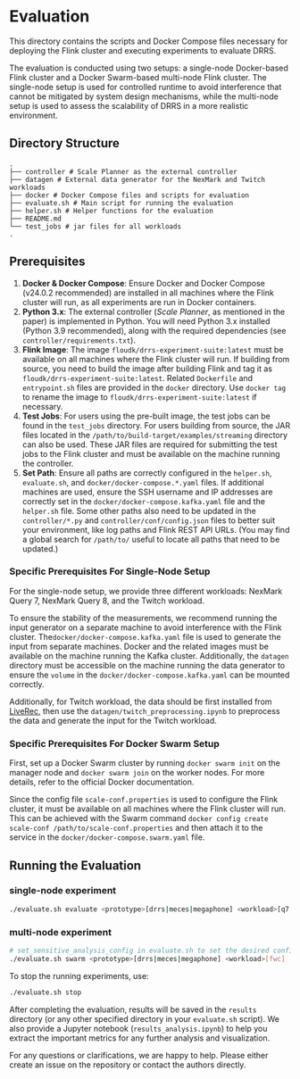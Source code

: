 # Evaluation

This directory contains the scripts and Docker Compose files necessary for deploying the Flink cluster and executing experiments to evaluate DRRS.

The evaluation is conducted using two setups: a single-node Docker-based Flink cluster and a Docker Swarm-based multi-node Flink cluster. The single-node setup is used for controlled runtime to avoid interference that cannot be mitigated by system design mechanisms,  while the multi-node setup is used to assess the scalability of DRRS in a more realistic environment.


## Directory Structure
```
.
├── controller # Scale Planner as the external controller
├── datagen # External data generator for the NexMark and Twitch workloads
├── docker # Docker Compose files and scripts for evaluation
├── evaluate.sh # Main script for running the evaluation
├── helper.sh # Helper functions for the evaluation
├── README.md
└── test_jobs # jar files for all workloads
.
```

## Prerequisites
1. **Docker & Docker Compose**: Ensure Docker and Docker Compose (v24.0.2 recommended) are installed in all machines where the Flink cluster will run, as all experiments are run in Docker containers.
2. **Python 3.x**: The external controller (*Scale Planner*, as mentioned in the paper) is implemented in Python. You will need Python 3.x installed (Python 3.9 recommended), along with the required dependencies (see `controller/requirements.txt`).
3. **Flink Image**: The image `floudk/drrs-experiment-suite:latest` must be available on all machines where the Flink cluster will run. If building from source, you need to build the image after building Flink and tag it as `floudk/drrs-experiment-suite:latest`. Related `Dockerfile` and `entrypoint.sh` files are provided in the `docker` directory. Use `docker tag` to rename the image to `floudk/drrs-experiment-suite:latest` if necessary.
4. **Test Jobs**: For users using the pre-built image, the test jobs can be found in the `test_jobs` directory. For users building from source, the JAR files located in the `/path/to/build-target/examples/streaming` directory can also be used. These JAR files are required for submitting the test jobs to the Flink cluster and must be available on the machine running the controller.
5. **Set Path**: Ensure all paths are correctly configured in the `helper.sh`, `evaluate.sh`, and `docker/docker-compose.*.yaml` files.  If additional machines are used, ensure the SSH username and IP addresses are correctly set in the `docker/docker-compose.kafka.yaml` file and the `helper.sh` file. Some other paths also need to be updated in the `controller/*.py` and `controller/conf/config.json` files to better suit your environment, like log paths and Flink REST API URLs. (You may find a global search for `/path/to/` useful to locate all paths that need to be updated.)


### Specific Prerequisites For Single-Node Setup

For the single-node setup, we provide three different workloads: NexMark Query 7, NexMark Query 8, and the Twitch workload. 

To ensure the stability of the measurements, we recommend running the input generator on a separate machine to avoid interference with the Flink cluster.
The`docker/docker-compose.kafka.yaml` file is used to generate the input from separate machines. Docker and the related images must be available on the machine running the Kafka cluster. Additionally, the `datagen` directory must be accessible on the machine running the data generator to ensure the `volume` in the `docker/docker-compose.kafka.yaml` can be mounted correctly.

Additionally, for Twitch workload, the data should be first installed from [LiveRec](https://github.com/JRappaz/liverec), then use the `datagen/twitch_preprocessing.ipynb` to preprocess the data and generate the input for the Twitch workload.

### Specific Prerequisites For Docker Swarm Setup

First, set up a Docker Swarm cluster by running `docker swarm init` on the manager node and `docker swarm join` on the worker nodes. For more details, refer to the official Docker documentation.

Since the config file `scale-conf.properties` is used to configure the Flink cluster, it must be available on all machines where the Flink cluster will run. This can be achieved with the Swarm command `docker config create scale-conf /path/to/scale-conf.properties` and then attach it to the service in the `docker/docker-compose.swarm.yaml` file.

## Running the Evaluation

### single-node experiment
```bash
./evaluate.sh evaluate <prototype>[drrs|meces|megaphone] <workload>[q7|q8|twitch]
```

### multi-node experiment
```bash
# set_sensitive_analysis_config in evaluate.sh to set the desired configurations for fwc sensitivity analysis
./evaluate.sh swarm <prototype>[drrs|meces|megaphone] <workload>[fwc]
```

To stop the running experiments, use:
```bash
./evaluate.sh stop
```

After completing the evaluation, results will be saved in the `results` directory (or any other specified directory in your `evaluate.sh` script).
We also provide a Jupyter notebook (`results_analysis.ipynb`) to help you extract the important metrics for any further analysis and visualization.


For any questions or clarifications, we are happy to help. Please either create an issue on the repository or contact the authors directly.
